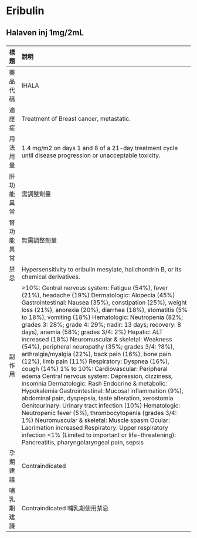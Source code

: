 # Eribulin

## Halaven inj 1mg/2mL

##### 

| 標題       | 說明                                                                                                                                                                                                                                                                                                                                                                                                                                                                                                                                                                                                                                                                                                                                                                                                                                                                                                                                                                                                                                                                                                                                                                                                                   |
|:-----------|:-----------------------------------------------------------------------------------------------------------------------------------------------------------------------------------------------------------------------------------------------------------------------------------------------------------------------------------------------------------------------------------------------------------------------------------------------------------------------------------------------------------------------------------------------------------------------------------------------------------------------------------------------------------------------------------------------------------------------------------------------------------------------------------------------------------------------------------------------------------------------------------------------------------------------------------------------------------------------------------------------------------------------------------------------------------------------------------------------------------------------------------------------------------------------------------------------------------------------|
| 藥品代碼   | IHALA                                                                                                                                                                                                                                                                                                                                                                                                                                                                                                                                                                                                                                                                                                                                                                                                                                                                                                                                                                                                                                                                                                                                                                                                                  |
| 適應症     | Treatment of Breast cancer, metastatic.                                                                                                                                                                                                                                                                                                                                                                                                                                                                                                                                                                                                                                                                                                                                                                                                                                                                                                                                                                                                                                                                                                                                                                                |
| 用法用量   | 1.4 mg/m2 on days 1 and 8 of a 21-day treatment cycle until disease progression or unacceptable toxicity.                                                                                                                                                                                                                                                                                                                                                                                                                                                                                                                                                                                                                                                                                                                                                                                                                                                                                                                                                                                                                                                                                                              |
| 肝功能異常 | 需調整劑量                                                                                                                                                                                                                                                                                                                                                                                                                                                                                                                                                                                                                                                                                                                                                                                                                                                                                                                                                                                                                                                                                                                                                                                                             |
| 腎功能異常 | 無需調整劑量                                                                                                                                                                                                                                                                                                                                                                                                                                                                                                                                                                                                                                                                                                                                                                                                                                                                                                                                                                                                                                                                                                                                                                                                           |
| 禁忌       | Hypersensitivity to eribulin mesylate, halichondrin B, or its chemical derivatives.                                                                                                                                                                                                                                                                                                                                                                                                                                                                                                                                                                                                                                                                                                                                                                                                                                                                                                                                                                                                                                                                                                                                    |
| 副作用     | >10%: Central nervous system: Fatigue (54%), fever (21%), headache (19%) Dermatologic: Alopecia (45%) Gastrointestinal: Nausea (35%), constipation (25%), weight loss (21%), anorexia (20%), diarrhea (18%), stomatitis (5% to 18%), vomiting (18%) Hematologic: Neutropenia (82%; grades 3: 28%; grade 4: 29%; nadir: 13 days; recovery: 8 days), anemia (58%; grades 3/4: 2%) Hepatic: ALT increased (18%) Neuromuscular & skeletal: Weakness (54%), peripheral neuropathy (35%; grades 3/4: ?8%), arthralgia/myalgia (22%), back pain (16%), bone pain (12%), limb pain (11%) Respiratory: Dyspnea (16%), cough (14%) 1% to 10%: Cardiovascular: Peripheral edema Central nervous system: Depression, dizziness, insomnia Dermatologic: Rash Endocrine & metabolic: Hypokalemia Gastrointestinal: Mucosal inflammation (9%), abdominal pain, dyspepsia, taste alteration, xerostomia Genitourinary: Urinary tract infection (10%) Hematologic: Neutropenic fever (5%), thrombocytopenia (grades 3/4: 1%) Neuromuscular & skeletal: Muscle spasm Ocular: Lacrimation increased Respiratory: Upper respiratory infection <1% (Limited to important or life-threatening): Pancreatitis, pharyngolaryngeal pain, sepsis |
| 孕期建議   | Contraindicated                                                                                                                                                                                                                                                                                                                                                                                                                                                                                                                                                                                                                                                                                                                                                                                                                                                                                                                                                                                                                                                                                                                                                                                                        |
| 哺乳期建議 | Contraindicated 哺乳期使用禁忌                                                                                                                                                                                                                                                                                                                                                                                                                                                                                                                                                                                                                                                                                                                                                                                                                                                                                                                                                                                                                                                                                                                                                                                         |

